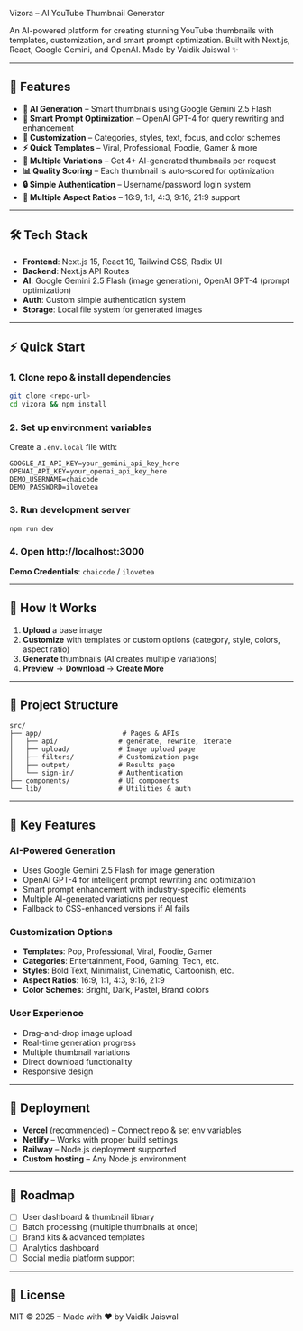 Vizora – AI YouTube Thumbnail Generator

An AI-powered platform for creating stunning YouTube thumbnails with templates, customization, and smart prompt optimization.
Built with Next.js, React, Google Gemini, and OpenAI.
Made by Vaidik Jaiswal ✨

---

## 🚀 Features

- **🎯 AI Generation** – Smart thumbnails using Google Gemini 2.5 Flash
- **🧠 Smart Prompt Optimization** – OpenAI GPT-4 for query rewriting and enhancement
- **🎨 Customization** – Categories, styles, text, focus, and color schemes
- **⚡ Quick Templates** – Viral, Professional, Foodie, Gamer & more
- **🔄 Multiple Variations** – Get 4+ AI-generated thumbnails per request
- **📊 Quality Scoring** – Each thumbnail is auto-scored for optimization
- **🔒 Simple Authentication** – Username/password login system
- **📐 Multiple Aspect Ratios** – 16:9, 1:1, 4:3, 9:16, 21:9 support

---

## 🛠️ Tech Stack

- **Frontend**: Next.js 15, React 19, Tailwind CSS, Radix UI
- **Backend**: Next.js API Routes
- **AI**: Google Gemini 2.5 Flash (image generation), OpenAI GPT-4 (prompt optimization)
- **Auth**: Custom simple authentication system
- **Storage**: Local file system for generated images

---

## ⚡ Quick Start

### 1. Clone repo & install dependencies

```bash
git clone <repo-url>
cd vizora && npm install
```

### 2. Set up environment variables

Create a `.env.local` file with:

```env
GOOGLE_AI_API_KEY=your_gemini_api_key_here
OPENAI_API_KEY=your_openai_api_key_here
DEMO_USERNAME=chaicode
DEMO_PASSWORD=ilovetea
```

### 3. Run development server

```bash
npm run dev
```

### 4. Open http://localhost:3000

**Demo Credentials**: `chaicode` / `ilovetea`

---

## 🎨 How It Works

1. **Upload** a base image
2. **Customize** with templates or custom options (category, style, colors, aspect ratio)
3. **Generate** thumbnails (AI creates multiple variations)
4. **Preview** → **Download** → **Create More**

---

## 📂 Project Structure

```
src/
├── app/                    # Pages & APIs
│   ├── api/               # generate, rewrite, iterate
│   ├── upload/            # Image upload page
│   ├── filters/           # Customization page
│   ├── output/            # Results page
│   └── sign-in/           # Authentication
├── components/            # UI components
└── lib/                   # Utilities & auth
```

---

## 🔧 Key Features

### AI-Powered Generation

- Uses Google Gemini 2.5 Flash for image generation
- OpenAI GPT-4 for intelligent prompt rewriting and optimization
- Smart prompt enhancement with industry-specific elements
- Multiple AI-generated variations per request
- Fallback to CSS-enhanced versions if AI fails

### Customization Options

- **Templates**: Pop, Professional, Viral, Foodie, Gamer
- **Categories**: Entertainment, Food, Gaming, Tech, etc.
- **Styles**: Bold Text, Minimalist, Cinematic, Cartoonish, etc.
- **Aspect Ratios**: 16:9, 1:1, 4:3, 9:16, 21:9
- **Color Schemes**: Bright, Dark, Pastel, Brand colors

### User Experience

- Drag-and-drop image upload
- Real-time generation progress
- Multiple thumbnail variations
- Direct download functionality
- Responsive design

---

## 🚀 Deployment

- **Vercel** (recommended) – Connect repo & set env variables
- **Netlify** – Works with proper build settings
- **Railway** – Node.js deployment supported
- **Custom hosting** – Any Node.js environment

---

## 🔮 Roadmap

- [ ] User dashboard & thumbnail library
- [ ] Batch processing (multiple thumbnails at once)
- [ ] Brand kits & advanced templates
- [ ] Analytics dashboard
- [ ] Social media platform support

---

## 📄 License

MIT © 2025 – Made with ❤️ by Vaidik Jaiswal
